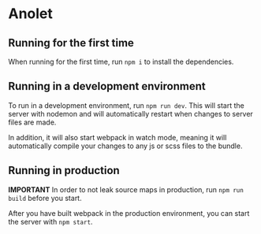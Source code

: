 # Anolet

## Running for the first time
When running for the first time, run `npm i` to install the dependencies.

## Running in a development environment
To run in a development environment, run `npm run dev`.
This will start the server with nodemon and will automatically restart when changes to server files are made.

In addition, it will also start webpack in watch mode, meaning it will automatically compile your changes to any js or scss files to the bundle.

## Running in production
**IMPORTANT** In order to not leak source maps in production, run `npm run build` before you start.

After you have built webpack in the production environment, you can start the server with `npm start`.